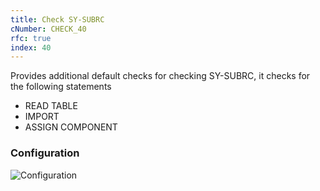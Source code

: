 ```yaml
---
title: Check SY-SUBRC
cNumber: CHECK_40
rfc: true
index: 40
---
```


Provides additional default checks for checking SY-SUBRC, it checks for the following statements

- READ TABLE
- IMPORT
- ASSIGN COMPONENT

### Configuration
![Configuration](/img/default_conf.png)